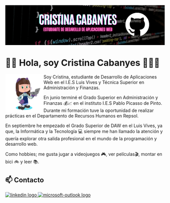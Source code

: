 <img src="./imgs/gh-header-canvasbanner.png" alt="Banner" borderRadius='1rem' boxShadow = '0 3px 10px rgba(0,0,0,0.3)' align="center">

# 👋🏻 Hola, soy Cristina Cabanyes 👩🏻‍💻

<img src="./imgs/cristina2201-octocat-rotating.gif" width=24% align=left />

Soy Cristina, estudiante de Desarrollo de Aplicaciones Web en el I.E.S Luis Vives y Técnica Superior en Administración y Finanzas.

En junio terminé el Grado Superior en Administración y Finanzas 💰📈 en el instituto I.E.S Pablo Picasso de Pinto. 
Durante mi formación tuve la oportunidad de realizar prácticas en el Departamento de Recursos Humanos en Repsol. 

En septiembre he empezado el Grado Superior de DAW en el Luis Vives, ya que, la Informática y la Tecnología 💻 siempre me han llamado la atención y quería explorar otra salida profesional en el mundo de la programación y desarrollo web.

Como hobbies; me gusta jugar a videojuegos 🎮, ver películas🎬, montar en bici 🚲 y leer 📚.

## 📫 Contacto 
<div align="left">
  <a href="https://www.linkedin.com/in/cristina-cabanyes-mu%C3%B1oz/" target="_blank">
    <img src="https://raw.githubusercontent.com/maurodesouza/profile-readme-generator/master/src/assets/icons/social/linkedin/default.svg" width="52" height="40" alt="linkedin logo"  />
  </a>
  <a href="cristina.cabanyes@alumno.iesluisvives.org" target="_blank">
    <img src="https://raw.githubusercontent.com/maurodesouza/profile-readme-generator/master/src/assets/icons/social/microsoft-outlook/default.svg" width="52" height="40" alt="microsoft-outlook logo"  />
  </a>
</div>

###
